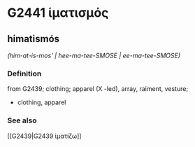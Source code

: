 # G2441 ἱματισμός

## himatismós

_(him-at-is-mos' | hee-ma-tee-SMOSE | ee-ma-tee-SMOSE)_

### Definition

from G2439; clothing; apparel (X -led), array, raiment, vesture; 

- clothing, apparel

### See also

[[G2439|G2439 ἱματίζω]]
